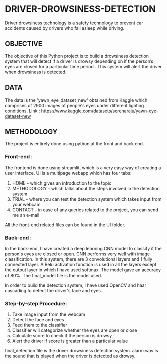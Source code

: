 # DRIVER-DROWSINESS-DETECTION

Driver drowsiness technology is a safety technology to prevent car
accidents caused by drivers who fall asleep while driving. 

## OBJECTIVE
The objective of this Python project is to build a drowsiness
detection system that will detect if a driver is drowsy depending
on if the person’s eyes are closed for a particular time period . This
system will alert the driver when drowsiness is detected.

## DATA
The data is the 'yawn_eye_dataset_new' obtained from Kaggle which comprises of 2900 images of people's eyes under different lighting conditions.
Link : https://www.kaggle.com/datasets/serenaraju/yawn-eye-dataset-new

## METHODOLOGY
The project is entirely done using python at the front and back end. 

### Front-end :
The frontend is done using streamlit, which is a very easy way of creating a user interface. UI is a multipage webapp which has four tabs:
1. HOME - which gives an introduction to the topic
2. METHODOLOGY - which talks about the steps involved in the detection system
3. TRIAL - where you can test the detection system which takes input from your webcam
4. CONTACT - in case of any queries related to the project, you can send me an e-mail

All the front-end related files can be found in the UI folder.

### Back-end :
In the back-end, I have created a deep learning CNN model to classify if the person's eyes are closed or open. CNN performs very well with image classification. In this system, there are 3 convolutional layers and 1 fully connected layer. A Relu activation function is used in all the layers except the output layer in which I have used softmax. The model gave an accuracy of 80%.
The final_model file is the model used. 

In order to build the detection system, I have used OpenCV and haar cascading to detect the driver's face and eyes. 

### Step-by-step Procedure:
1. Take image input from the webcam
2. Detect the face and eyes
3. Feed them to the classifier
4. Classifier will categorize whether the eyes are open or close
5. Calculate score to check if the person is drowsy
6. Alert the driver if score is greater than a particular value

final_detection file is the driver drowsiness detection system. alarm.wav is the sound that is played when the driver is detected as drowsy.
